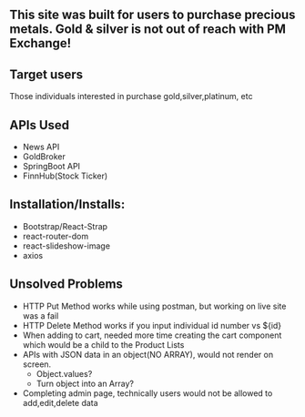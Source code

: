 
## This site was built for users to purchase precious metals. Gold & silver is not out of reach with PM Exchange!

## Target users 
 Those individuals interested in purchase gold,silver,platinum, etc

## APIs Used
* News API
* GoldBroker
* SpringBoot API
* FinnHub(Stock Ticker)

## Installation/Installs:
* Bootstrap/React-Strap
* react-router-dom
* react-slideshow-image
* axios

## Unsolved Problems 
 * HTTP Put Method works while using postman, but working on live site was a fail
 * HTTP Delete Method works if you input individual id number vs ${id}
 * When adding to cart, needed more time creating the cart component which would be a child to the Product Lists
 * APIs with JSON data in an object(NO ARRAY), would not render on screen.  
    - Object.values?
    - Turn object into an Array?
* Completing admin page, technically users would not be allowed to add,edit,delete data


